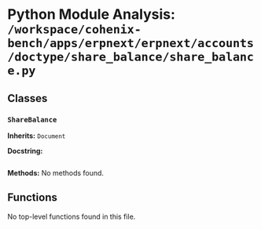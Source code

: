 # Python Module Analysis: `/workspace/cohenix-bench/apps/erpnext/erpnext/accounts/doctype/share_balance/share_balance.py`

## Classes

### `ShareBalance`
**Inherits:** `Document`


**Docstring:**
```

```

**Methods:**
No methods found.




## Functions

No top-level functions found in this file.

